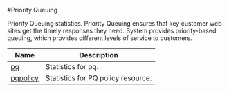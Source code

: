 #Priority Queuing

Priority Queuing statistics. Priority Queuing ensures that key customer web sites get the timely responses they need. System provides priority-based queuing, which provides different levels of service to customers.


<table><thead><tr><th>Name</th><th>Description</th></tr></thead><tbody><tr><td><a href="../../../statistics/priority-queuing/pq/pq">pq</a></td><td>Statistics for pq.</td><tr><tr><td><a href="../../../statistics/priority-queuing/pqpolicy/pqpolicy">pqpolicy</a></td><td>Statistics for PQ policy resource.</td><tr></tbody></table>
